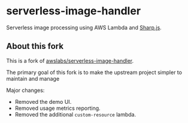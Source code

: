 # serverless-image-handler

Serverless image processing using AWS Lambda and [Sharp.js](https://sharp.pixelplumbing.com/).

## About this fork

This is a fork of [awslabs/serverless-image-handler](https://github.com/awslabs/serverless-image-handler).

The primary goal of this fork is to make the upstream project simpler to maintain and manage

Major changes:

* Removed the demo UI.
* Removed usage metrics reporting.
* Removed the additional `custom-resource` lambda.
